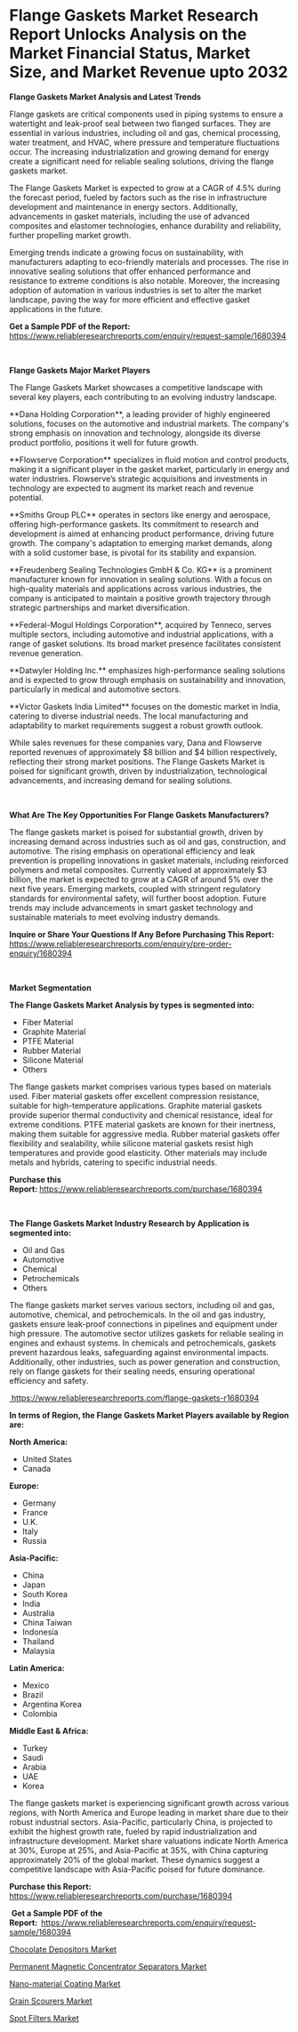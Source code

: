 <p><h1>Flange Gaskets Market Research Report Unlocks Analysis on the Market Financial Status, Market Size, and Market Revenue upto 2032</h1></p><p><strong>Flange Gaskets Market Analysis and Latest Trends</strong></p>
<p><p>Flange gaskets are critical components used in piping systems to ensure a watertight and leak-proof seal between two flanged surfaces. They are essential in various industries, including oil and gas, chemical processing, water treatment, and HVAC, where pressure and temperature fluctuations occur. The increasing industrialization and growing demand for energy create a significant need for reliable sealing solutions, driving the flange gaskets market.</p><p>The Flange Gaskets Market is expected to grow at a CAGR of 4.5% during the forecast period, fueled by factors such as the rise in infrastructure development and maintenance in energy sectors. Additionally, advancements in gasket materials, including the use of advanced composites and elastomer technologies, enhance durability and reliability, further propelling market growth.</p><p>Emerging trends indicate a growing focus on sustainability, with manufacturers adapting to eco-friendly materials and processes. The rise in innovative sealing solutions that offer enhanced performance and resistance to extreme conditions is also notable. Moreover, the increasing adoption of automation in various industries is set to alter the market landscape, paving the way for more efficient and effective gasket applications in the future.</p></p>
<p><strong>Get a Sample PDF of the Report:&nbsp;</strong> <a href="https://www.reliableresearchreports.com/enquiry/request-sample/1680394?utm_campaign=31&utm_medium=2&utm_source=Github&utm_content=ia&utm_term=24032025&utm_id=flange-gaskets">https://www.reliableresearchreports.com/enquiry/request-sample/1680394</a></p>
<p>&nbsp;</p>
<p><strong>Flange Gaskets Major Market Players</strong></p>
<p><p>The Flange Gaskets Market showcases a competitive landscape with several key players, each contributing to an evolving industry landscape. </p><p>**Dana Holding Corporation**, a leading provider of highly engineered solutions, focuses on the automotive and industrial markets. The company's strong emphasis on innovation and technology, alongside its diverse product portfolio, positions it well for future growth.</p><p>**Flowserve Corporation** specializes in fluid motion and control products, making it a significant player in the gasket market, particularly in energy and water industries. Flowserve’s strategic acquisitions and investments in technology are expected to augment its market reach and revenue potential.</p><p>**Smiths Group PLC** operates in sectors like energy and aerospace, offering high-performance gaskets. Its commitment to research and development is aimed at enhancing product performance, driving future growth. The company's adaptation to emerging market demands, along with a solid customer base, is pivotal for its stability and expansion.</p><p>**Freudenberg Sealing Technologies GmbH & Co. KG** is a prominent manufacturer known for innovation in sealing solutions. With a focus on high-quality materials and applications across various industries, the company is anticipated to maintain a positive growth trajectory through strategic partnerships and market diversification.</p><p>**Federal-Mogul Holdings Corporation**, acquired by Tenneco, serves multiple sectors, including automotive and industrial applications, with a range of gasket solutions. Its broad market presence facilitates consistent revenue generation.</p><p>**Datwyler Holding Inc.** emphasizes high-performance sealing solutions and is expected to grow through emphasis on sustainability and innovation, particularly in medical and automotive sectors.</p><p>**Victor Gaskets India Limited** focuses on the domestic market in India, catering to diverse industrial needs. The local manufacturing and adaptability to market requirements suggest a robust growth outlook.</p><p>While sales revenues for these companies vary, Dana and Flowserve reported revenues of approximately $8 billion and $4 billion respectively, reflecting their strong market positions. The Flange Gaskets Market is poised for significant growth, driven by industrialization, technological advancements, and increasing demand for sealing solutions.</p></p>
<p>&nbsp;</p>
<p><strong>What Are The Key Opportunities For Flange Gaskets Manufacturers?</strong></p>
<p><p>The flange gaskets market is poised for substantial growth, driven by increasing demand across industries such as oil and gas, construction, and automotive. The rising emphasis on operational efficiency and leak prevention is propelling innovations in gasket materials, including reinforced polymers and metal composites. Currently valued at approximately $3 billion, the market is expected to grow at a CAGR of around 5% over the next five years. Emerging markets, coupled with stringent regulatory standards for environmental safety, will further boost adoption. Future trends may include advancements in smart gasket technology and sustainable materials to meet evolving industry demands.</p></p>
<p><strong>Inquire or Share Your Questions If Any Before Purchasing This Report:</strong> <a href="https://www.reliableresearchreports.com/enquiry/pre-order-enquiry/1680394?utm_campaign=31&utm_medium=2&utm_source=Github&utm_content=ia&utm_term=24032025&utm_id=flange-gaskets">https://www.reliableresearchreports.com/enquiry/pre-order-enquiry/1680394</a></p>
<p>&nbsp;</p>
<p><strong>Market Segmentation</strong></p>
<p><strong>The Flange Gaskets Market Analysis by types is segmented into:</strong></p>
<p><ul><li>Fiber Material</li><li>Graphite Material</li><li>PTFE Material</li><li>Rubber Material</li><li>Silicone Material</li><li>Others</li></ul></p>
<p><p>The flange gaskets market comprises various types based on materials used. Fiber material gaskets offer excellent compression resistance, suitable for high-temperature applications. Graphite material gaskets provide superior thermal conductivity and chemical resistance, ideal for extreme conditions. PTFE material gaskets are known for their inertness, making them suitable for aggressive media. Rubber material gaskets offer flexibility and sealability, while silicone material gaskets resist high temperatures and provide good elasticity. Other materials may include metals and hybrids, catering to specific industrial needs.</p></p>
<p><strong>Purchase this Report:&nbsp;</strong><a href="https://www.reliableresearchreports.com/purchase/1680394?utm_campaign=31&utm_medium=2&utm_source=Github&utm_content=ia&utm_term=24032025&utm_id=flange-gaskets">https://www.reliableresearchreports.com/purchase/1680394</a></p>
<p>&nbsp;</p>
<p><strong>The Flange Gaskets Market Industry Research by Application is segmented into:</strong></p>
<p><ul><li>Oil and Gas</li><li>Automotive</li><li>Chemical</li><li>Petrochemicals</li><li>Others</li></ul></p>
<p><p>The flange gaskets market serves various sectors, including oil and gas, automotive, chemical, and petrochemicals. In the oil and gas industry, gaskets ensure leak-proof connections in pipelines and equipment under high pressure. The automotive sector utilizes gaskets for reliable sealing in engines and exhaust systems. In chemicals and petrochemicals, gaskets prevent hazardous leaks, safeguarding against environmental impacts. Additionally, other industries, such as power generation and construction, rely on flange gaskets for their sealing needs, ensuring operational efficiency and safety.</p></p>
<p><a href="https://www.reliableresearchreports.com/flange-gaskets-r1680394?utm_campaign=31&utm_medium=2&utm_source=Github&utm_content=ia&utm_term=24032025&utm_id=flange-gaskets">&nbsp;https://www.reliableresearchreports.com/flange-gaskets-r1680394</a></p>
<p><strong>In terms of Region, the Flange Gaskets Market Players available by Region are:</strong></p>
<p>
    <p> <strong> North America: </strong>
        <ul>
            <li>United States</li>
            <li>Canada</li>
        </ul>
        </p> 
    <p> <strong> Europe: </strong>
        <ul>
            <li>Germany</li>
            <li>France</li>
            <li>U.K.</li>
            <li>Italy</li>
            <li>Russia</li>
        </ul>
        </p> 
    <p> <strong> Asia-Pacific: </strong>
        <ul>
            <li>China</li>
            <li>Japan</li>
            <li>South Korea</li>
            <li>India</li>
            <li>Australia</li>
            <li>China Taiwan</li>
            <li>Indonesia</li>
            <li>Thailand</li>
            <li>Malaysia</li>
        </ul>
        </p> 
    <p> <strong> Latin America: </strong>
        <ul>
            <li>Mexico</li>
            <li>Brazil</li>
            <li>Argentina Korea</li>
            <li>Colombia</li>
        </ul>
        </p> 
    <p> <strong> Middle East & Africa: </strong>
        <ul>
            <li>Turkey</li>
            <li>Saudi</li>
            <li>Arabia</li>
            <li>UAE</li>
            <li>Korea</li>
        </ul>
    </p>
    </p>
<p><p>The flange gaskets market is experiencing significant growth across various regions, with North America and Europe leading in market share due to their robust industrial sectors. Asia-Pacific, particularly China, is projected to exhibit the highest growth rate, fueled by rapid industrialization and infrastructure development. Market share valuations indicate North America at 30%, Europe at 25%, and Asia-Pacific at 35%, with China capturing approximately 20% of the global market. These dynamics suggest a competitive landscape with Asia-Pacific poised for future dominance.</p></p>
<p><strong>Purchase this Report: </strong><a href="https://www.reliableresearchreports.com/purchase/1680394?utm_campaign=31&utm_medium=2&utm_source=Github&utm_content=ia&utm_term=24032025&utm_id=flange-gaskets">https://www.reliableresearchreports.com/purchase/1680394</a></p>
<p>&nbsp;<strong>Get a Sample PDF of the Report:&nbsp;&nbsp;</strong><a href="https://www.reliableresearchreports.com/enquiry/request-sample/1680394?utm_campaign=31&utm_medium=2&utm_source=Github&utm_content=ia&utm_term=24032025&utm_id=flange-gaskets">https://www.reliableresearchreports.com/enquiry/request-sample/1680394</a></p>
<p><strong></strong></p>
<p><p><a href="https://github.com/godutetraeva/Market-Research-Report-List-1/blob/main/chocolate-depositors-market.md?utm_campaign=31&utm_medium=2&utm_source=Github&utm_content=ia&utm_term=24032025&utm_id=flange-gaskets">Chocolate Depositors Market</a></p><p><a href="https://github.com/trossdushi7u/Market-Research-Report-List-1/blob/main/permanent-magnetic-concentrator-separators-market.md?utm_campaign=31&utm_medium=2&utm_source=Github&utm_content=ia&utm_term=24032025&utm_id=flange-gaskets">Permanent Magnetic Concentrator Separators Market</a></p><p><a href="https://github.com/abuegalawixo/Market-Research-Report-List-1/blob/main/nano-material-coating-market.md?utm_campaign=31&utm_medium=2&utm_source=Github&utm_content=ia&utm_term=24032025&utm_id=flange-gaskets">Nano-material Coating Market</a></p><p><a href="https://github.com/jhoonatsev/Market-Research-Report-List-1/blob/main/grain-scourers-market.md?utm_campaign=31&utm_medium=2&utm_source=Github&utm_content=ia&utm_term=24032025&utm_id=flange-gaskets">Grain Scourers Market</a></p><p><a href="https://github.com/kirstejuvet/Market-Research-Report-List-1/blob/main/spot-filters-market.md?utm_campaign=31&utm_medium=2&utm_source=Github&utm_content=ia&utm_term=24032025&utm_id=flange-gaskets">Spot Filters Market</a></p></p>